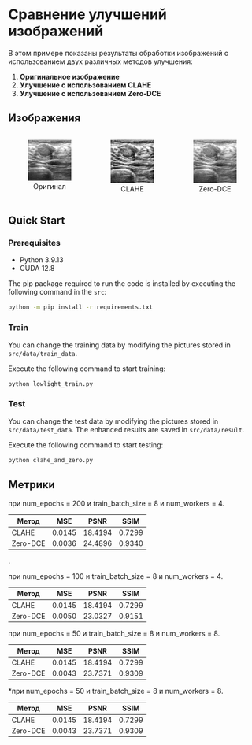 # Сравнение улучшений изображений

В этом примере показаны результаты обработки изображений с использованием двух различных методов улучшения:

1. **Оригинальное изображение**
2. **Улучшение с использованием CLAHE**
3. **Улучшение с использованием Zero-DCE**

## Изображения

<div style="display: flex; justify-content: space-around; text-align: center;">
    <figure style="width: 30%; height: auto;">
        <img src="../src/data/test_data/DICM/benign%20(436).png" alt="Оригинал" style="width: 100%; height: auto;"/>
        <figcaption>Оригинал</figcaption>
    </figure>
    <figure style="width: 30%; height: auto;">
        <img src="../src/best_images/best_clahe_image.png" alt="CLAHE" style="width: 100%; height: auto;"/>
        <figcaption>CLAHE</figcaption>
    </figure>
    <figure style="width: 30%; height: auto;">
        <img src="../src/best_images/best_zero_dce_image.png" alt="Zero-DCE" style="width: 100%; height: auto;"/>
        <figcaption>Zero-DCE</figcaption>
    </figure>
</div>

## Quick Start
### Prerequisites
- Python  3.9.13
- CUDA 12.8

The pip package required to run the code is installed by executing the following command in the `src`: 
``` bash
python -m pip install -r requirements.txt
```

### Train
You can change the training data by modifying the pictures stored in `src/data/train_data`. 

Execute the following command to start training:
``` bash
python lowlight_train.py 
```

### Test
You can change the test data by modifying the pictures stored in `src/data/test_data`. The enhanced results are saved in `src/data/result`.

Execute the following command to start testing:
``` bash
python clahe_and_zero.py 
```


## Метрики
при num_epochs = 200 и train_batch_size = 8 и num_workers = 4.

| Метод    | MSE    | PSNR    | SSIM   |
|----------|--------|---------|--------|
| CLAHE    | 0.0145 | 18.4194 | 0.7299 |
| Zero-DCE | 0.0036 | 24.4896 | 0.9340 |
.


при num_epochs = 100 и train_batch_size = 8 и num_workers = 4.

| Метод    | MSE    | PSNR    | SSIM   |
|----------|--------|---------|--------|
| CLAHE    | 0.0145 | 18.4194 | 0.7299 |
| Zero-DCE | 0.0050 | 23.0327 | 0.9151 |

при num_epochs = 50 и train_batch_size = 8 и num_workers = 8.

| Метод    | MSE    | PSNR    | SSIM   |
|----------|--------|---------|--------|
| CLAHE    | 0.0145 | 18.4194 | 0.7299 |
| Zero-DCE | 0.0043 | 23.7371 | 0.9309 |

*при num_epochs = 50 и train_batch_size = 8 и num_workers = 8.

| Метод    | MSE    | PSNR    | SSIM   |
|----------|--------|---------|--------|
| CLAHE    | 0.0145 | 18.4194 | 0.7299 |
| Zero-DCE | 0.0043 | 23.7371 | 0.9309 |
